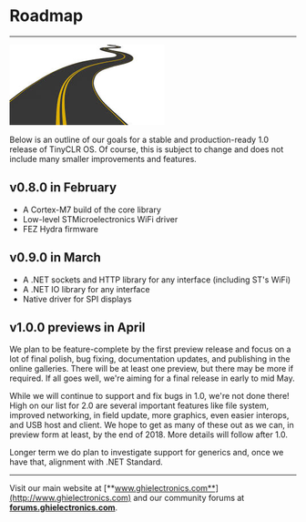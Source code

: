 # Roadmap
---
![Roadmap](images/road.jpg)

Below is an outline of our goals for a stable and production-ready 1.0 release of TinyCLR OS. Of course, this is subject to change and does not include many smaller improvements and features.

## v0.8.0 in February
- A Cortex-M7 build of the core library
- Low-level STMicroelectronics WiFi driver
- FEZ Hydra firmware

## v0.9.0 in March
- A .NET sockets and HTTP library for any interface (including ST's WiFi)
- A .NET IO library for any interface
- Native driver for SPI displays

## v1.0.0 previews in April
We plan to be feature-complete by the first preview release and focus on a lot of final polish, bug fixing, documentation updates, and publishing in the online galleries. There will be at least one preview, but there may be more if required. If all goes well, we're aiming for a final release in early to mid May.

While we will continue to support and fix bugs in 1.0, we're not done there! High on our list for 2.0 are several important features like file system, improved networking, in field update, more graphics, even easier interops, and USB host and client. We hope to get as many of these out as we can, in preview form at least, by the end of 2018. More details will follow after 1.0.

Longer term we do plan to investigate support for generics and, once we have that, alignment with .NET Standard.

***

Visit our main website at [**www.ghielectronics.com**](http://www.ghielectronics.com) and our community forums at [**forums.ghielectronics.com**](https://forums.ghielectronics.com/).